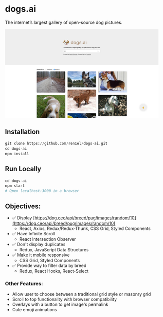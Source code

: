 # dogs.ai

The internet’s largest gallery of open-source dog pictures.

<img alt="demo" src="https://raw.githubusercontent.com/ren1el/dogs-ai/main/src/images/demo.jpg" />

## Installation

```python
git clone https://github.com/ren1el/dogs-ai.git
cd dogs-ai
npm install
```

## Run Locally

```python
cd dogs-ai
npm start
# Open localhost:3000 in a browser
```

## Objectives:

- ✅ Display [https://dog.ceo/api/breed/pug/images/random/10](https://dog.ceo/api/breed/pug/images/random/10)
  - React, Axios, Redux/Redux-Thunk, CSS Grid, Styled Components
- ✅ Have Infinite Scroll
  - React Intersection Observer
- ✅ Don't display duplicates
  - Redux, JavaScript Data Structures
- ✅ Make it mobile responsive
  - CSS Grid, Styled Components
- ✅ Provide way to filter data by breed
  - Redux, React Hooks, React-Select

### Other Features:

- Allow user to choose between a traditional grid style or masonry grid
- Scroll to top functionality with browser compatibility
- Overlays with a button to get image's permalink
- Cute emoji animations
